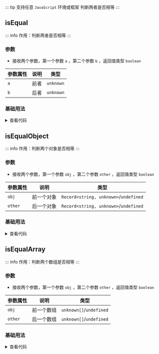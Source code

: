 <script setup>
import { useAddNumInOutlineLabel } from '../../.vitepress/utils/createElement.ts'
useAddNumInOutlineLabel(3)

import isEqual from './isEqual.vue'
import isEqualArray from './isEqualArray.vue'
import isEqualObject from './isEqualObject.vue'
</script>

<!-- # 判断两者是否相等 -->

::: tip 支持任意 `JavaScript` 环境或框架
判断两者是否相等
:::

<!-- <ClientOnly>
  <description-popover :num="3" :tagNameList="['浏览器','Node']" />
</ClientOnly> -->

## isEqual

::: info 作用：判断两者是否相等
:::

<!-- <ClientOnly>
  <description :isShowIcon="false" description="判断两者是否相等" />
</ClientOnly> -->

### 参数

- 接收两个参数，第一个参数 `a` ，第二个参数 `b` ，返回值类型 `boolean`

| **参数属性** | **说明** | **类型**  |
| ------------ | -------- | --------- |
| `a`          | 前者     | `unknown` |
| `b`          | 后者     | `unknown` |

### 基础用法

<ClientOnly>
  <isEqual />
</ClientOnly>
<details>

<summary>查看代码</summary>

<<< @/utils/equal/isEqual.vue

</details>

## isEqualObject

::: info 作用：判断两个对象是否相等
:::

<!-- <ClientOnly>
  <description :isShowIcon="false" description="判断两个对象是否相等" />
</ClientOnly> -->

### 参数

- 接收两个参数，第一个参数 `obj` ，第二个参数 `other` ，返回值类型 `boolean`

| **参数属性** | **说明**   | **类型**                              |
| ------------ | ---------- | ------------------------------------- |
| `obj`        | 前一个对象 | `Record<string, unknown>`/`undefined` |
| `other`      | 后一个对象 | `Record<string, unknown>`/`undefined` |

### 基础用法

<ClientOnly>
  <isEqualObject />
</ClientOnly>
<details>

<summary>查看代码</summary>

<<< @/utils/equal/isEqualObject.vue

</details>

## isEqualArray

::: info 作用：判断两个数组是否相等
:::

<!-- <ClientOnly>
  <description :isShowIcon="false" description="判断两个数组是否相等" />
</ClientOnly> -->

### 参数

- 接收两个参数，第一个参数 `obj` ，第二个参数 `other` ，返回值类型 `boolean`

| **参数属性** | **说明**   | **类型**                |
| ------------ | ---------- | ----------------------- |
| `obj`        | 前一个数组 | `unknown[]`/`undefined` |
| `other`      | 后一个数组 | `unknown[]`/`undefined` |

### 基础用法

<ClientOnly>
  <isEqualArray />
</ClientOnly>
<details>

<summary>查看代码</summary>

<<< @/utils/equal/isEqualArray.vue

</details>
